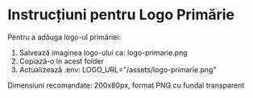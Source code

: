 # Instrucțiuni pentru Logo Primărie

Pentru a adăuga logo-ul primăriei:

1. Salvează imaginea logo-ului ca: logo-primarie.png
2. Copiază-o în acest folder
3. Actualizează .env:
   LOGO_URL="/assets/logo-primarie.png"

Dimensiuni recomandate: 200x80px, format PNG cu fundal transparent
